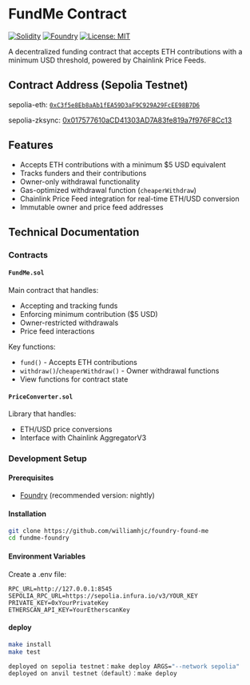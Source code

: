 # FundMe Contract

[![Solidity](https://img.shields.io/badge/Solidity-0.8.19-blue)](https://soliditylang.org/)
[![Foundry](https://img.shields.io/badge/Framework-Foundry-orange)](https://getfoundry.sh/)
[![License: MIT](https://img.shields.io/badge/License-MIT-yellow.svg)](https://opensource.org/licenses/MIT)

A decentralized funding contract that accepts ETH contributions with a minimum USD threshold, powered by Chainlink Price Feeds.

## Contract Address (Sepolia Testnet)
sepolia-eth: [`0xC3f5e8Eb8aAb1fEA59D3aF9C929A29FcEE98B7D6`](https://sepolia.etherscan.io/address/0xC3f5e8Eb8aAb1fEA59D3aF9C929A29FcEE98B7D6)

sepolia-zksync: [0x017577610aCD41303AD7A83fe819a7f976F8Cc13](https://sepolia.explorer.zksync.io/address/0x017577610aCD41303AD7A83fe819a7f976F8Cc13#contract)

## Features
- Accepts ETH contributions with a minimum $5 USD equivalent
- Tracks funders and their contributions
- Owner-only withdrawal functionality
- Gas-optimized withdrawal function (`cheaperWithdraw`)
- Chainlink Price Feed integration for real-time ETH/USD conversion
- Immutable owner and price feed addresses

## Technical Documentation

### Contracts

#### `FundMe.sol`
Main contract that handles:
- Accepting and tracking funds
- Enforcing minimum contribution ($5 USD)
- Owner-restricted withdrawals
- Price feed interactions

Key functions:
- `fund()` - Accepts ETH contributions
- `withdraw()`/`cheaperWithdraw()` - Owner withdrawal functions
- View functions for contract state

#### `PriceConverter.sol`
Library that handles:
- ETH/USD price conversions
- Interface with Chainlink AggregatorV3

### Development Setup

#### Prerequisites
- [Foundry](https://getfoundry.sh/) (recommended version: nightly)

#### Installation
```bash
git clone https://github.com/williamhjc/foundry-found-me
cd fundme-foundry
```

#### Environment Variables

Create a .env file:

```
RPC_URL=http://127.0.0.1:8545
SEPOLIA_RPC_URL=https://sepolia.infura.io/v3/YOUR_KEY
PRIVATE_KEY=0xYourPrivateKey
ETHERSCAN_API_KEY=YourEtherscanKey
```

#### deploy

```bash
make install
make test

deployed on sepolia testnet：make deploy ARGS="--network sepolia"
deployed on anvil testnet（default）：make deploy
```